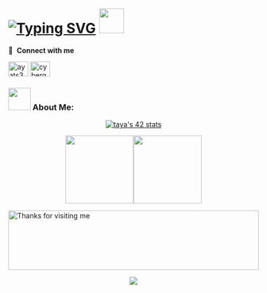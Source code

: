 # [![Typing SVG](https://readme-typing-svg.herokuapp.com?font=Fira+Code&weight=600&size=28&pause=1000&color=FF23EF&background=FF1CBA00&multiline=true&width=435&lines=Hi+there%2C+I'm+Aya+Touirass!+)](https://git.io/typing-svg) <img src="https://media.giphy.com/media/mGcNjsfWAjY5AEZNw6/giphy.gif" width="50">

🔗 &nbsp;**Connect with me**
<p align="left">
<a href="https://linkedin.com/in/aya-touirass" target="blank"><img align="center" src="https://raw.githubusercontent.com/rahuldkjain/github-profile-readme-generator/master/src/images/icons/Social/linked-in-alt.svg" alt="ayats37" height="30" width="40" /></a>
<a href="https://instagram.com/aya_ts37" target="blank"><img align="center" src="https://raw.githubusercontent.com/rahuldkjain/github-profile-readme-generator/master/src/images/icons/Social/instagram.svg" alt="cyberguardians444" height="30" width="40" /></a>
</p>

### <img src="https://github.com/TheDudeThatCode/TheDudeThatCode/blob/master/Assets/Developer.gif" width="45" /> About Me:


<p align="center">
<a href="https://github.com/oakoudad/badge42"><img src="https://badge.mediaplus.ma/black/taya" alt="taya's 42 stats" /></a>
</p>







<p align="center">
<a href="https://github.com/ayats37"><img height="137px" src="https://github-readme-stats.vercel.app/api?username=ayats37&hide_title=true&hide_border=true&show_icons=true&include_all_commits=true&count_private=true&line_height=21&text_color=000&icon_color=000&bg_color=0,ea6161,ffc64d,fffc4d,52fa5a&theme=graywhite" /><!-- wi*quL3fcV --><img height="137px" src="https://github-readme-stats.vercel.app/api/top-langs/?username=ayats37&hide=html&hide_title=true&hide_border=true&layout=compact&langs_count=6&exclude_repo=comp426,Redventures-Movie-Quotes&text_color=000&icon_color=fff&bg_color=0,52fa5a,4dfcff,c64dff&theme=graywhite" /></a>
</p>


<img height="120" alt="Thanks for visiting me" width="100%" src="https://raw.githubusercontent.com/BrunnerLivio/brunnerlivio/master/images/marquee.svg" />
<p align="center">
  <img src="https://capsule-render.vercel.app/api?type=waving&color=gradient&height=60&section=footer&width=100"/>
</p>
